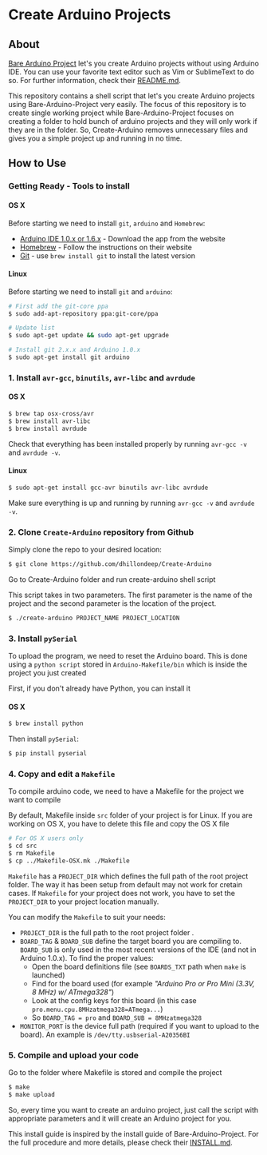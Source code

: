 # Create Arduino Projects

## About

[Bare Arduino Project](https://github.com/ladislas/Bare-Arduino-Project) let's you create Arduino projects without using Arduino IDE. You can use your favorite text editor such as Vim or SublimeText to do so. For further information, check their [README.md](https://github.com/ladislas/Bare-Arduino-Project/blob/master/README.md).

This repository contains a shell script that let's you create Arduino projects using Bare-Arduino-Project very easily. The focus of this repository is to create single working project while Bare-Arduino-Project focuses on creating a folder to hold bunch of arduino projects and they will only work if they are in the folder. So, Create-Arduino removes unnecessary files and gives you a simple project up and running in no time.


## How to Use

### Getting Ready - Tools to install

#### OS X

Before starting we need to install `git`, `arduino` and `Homebrew`:

*   [Arduino IDE 1.0.x or 1.6.x](http://arduino.cc/en/main/software#toc2) - Download the app from the website
*   [Homebrew](http://mxcl.github.io/homebrew/) - Follow the instructions on their website
*   [Git](http://git-scm.com/) - use `brew install git` to install the latest version

#### Linux

Before starting we need to install `git` and `arduino`:

```Bash
# First add the git-core ppa
$ sudo add-apt-repository ppa:git-core/ppa

# Update list
$ sudo apt-get update && sudo apt-get upgrade

# Install git 2.x.x and Arduino 1.0.x
$ sudo apt-get install git arduino
```

### 1. Install `avr-gcc`, `binutils`, `avr-libc` and `avrdude`

#### OS X

```Bash
$ brew tap osx-cross/avr
$ brew install avr-libc
$ brew install avrdude
```

Check that everything has been installed properly by running `avr-gcc -v` and `avrdude -v`.

#### Linux

```Bash
$ sudo apt-get install gcc-avr binutils avr-libc avrdude
```

Make sure everything is up and running by running `avr-gcc -v` and `avrdude -v`.

### 2. Clone `Create-Arduino` repository from Github

Simply clone the repo to your desired location:

```Bash
$ git clone https://github.com/dhillondeep/Create-Arduino
```

Go to Create-Arduino folder and run create-arduino shell script

This script takes in two parameters. The first parameter is the name of the project and the second parameter is the location of the project.

```Bash
$ ./create-arduino PROJECT_NAME PROJECT_LOCATION
```

### 3. Install `pySerial`

To upload the program, we need to reset the Arduino board. This is done using a `python script` stored in `Arduino-Makefile/bin` which is inside the project you just created

First, if you don't already have Python, you can install it

#### OS X
```Bash
$ brew install python
```

Then install `pySerial`:

```Bash
$ pip install pyserial
```

### 4. Copy and edit a `Makefile`

To compile arduino code, we need to have a Makefile for the project we want to compile

By default, Makefile inside `src` folder of your project is for Linux. If you are working on OS X, you have to delete this file and copy the OS X file

```Bash
# For OS X users only
$ cd src
$ rm Makefile
$ cp ../Makefile-OSX.mk ./Makefile
```

`Makefile` has a `PROJECT_DIR` which defines the full path of the root project folder. The way it has been setup from default may not work for cretain cases. If `Makefile` for your project does not work, you have to set the `PROJECT_DIR` to your project location manually.

You can modify the `Makefile` to suit your needs:

* `PROJECT_DIR` is the full path to the root project folder
.
* `BOARD_TAG` & `BOARD_SUB` define the target board you are compiling to. `BOARD_SUB` is only used in the most recent versions of the IDE (and not in Arduino 1.0.x). To find the proper values:
  * Open the board definitions file (see `BOARDS_TXT` path when `make` is launched)
  * Find for the board used (for example *"Arduino Pro or Pro Mini (3.3V, 8 MHz) w/ ATmega328"*)
  * Look at the config keys for this board (in this case `pro.menu.cpu.8MHzatmega328=ATmega...`)
  * So `BOARD_TAG = pro` and `BOARD_SUB = 8MHzatmega328`
* `MONITOR_PORT` is the device full path (required if you want to upload to the board). An example is `/dev/tty.usbserial-A20356BI`

### 5. Compile and upload your code

Go to the folder where Makefile is stored and compile the project

```Bash
$ make
$ make upload
```

So, every time you want to create an arduino project, just call the script with appropriate parameters and it will create an Arduino project for you.

This install guide is inspired by the install guide of Bare-Arduino-Project. For the full procedure and more details, please check their [INSTALL.md](https://github.com/ladislas/Bare-Arduino-Project/blob/master/INSTALL.md).